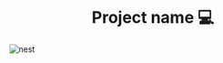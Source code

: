 [nestjs__BADGE]: https://img.shields.io/badge/NestJs-000?style=for-the-badge&logo=nestjs

<h1 align="center" style="font-weight: bold;">Project name 💻</h1>


![nest][nestjs__BADGE]
